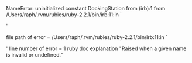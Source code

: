 NameError: uninitialized constant DockingStation
	from (irb):1
	from /Users/raph/.rvm/rubies/ruby-2.2.1/bin/irb:11:in `<main>'

file path of error =  /Users/raph/.rvm/rubies/ruby-2.2.1/bin/irb:11:in `<main>'
line number of error = 1
ruby doc explanation "Raised when a given name is invalid or undefined."
